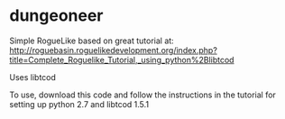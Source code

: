 dungeoneer
==========

Simple RogueLike based on great tutorial at:
http://roguebasin.roguelikedevelopment.org/index.php?title=Complete_Roguelike_Tutorial,_using_python%2Blibtcod

Uses libtcod

To use, download this code and follow the instructions in the tutorial for setting up python 2.7 and libtcod 1.5.1

